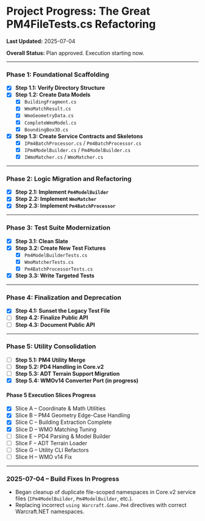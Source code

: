 # Project Progress: The Great PM4FileTests.cs Refactoring

**Last Updated:** 2025-07-04

**Overall Status:** Plan approved. Execution starting now.

---

### **Phase 1: Foundational Scaffolding**

- [x] **Step 1.1: Verify Directory Structure**
- [x] **Step 1.2: Create Data Models**
    - [x] `BuildingFragment.cs`
    - [x] `WmoMatchResult.cs`
    - [x] `WmoGeometryData.cs`
    - [x] `CompleteWmoModel.cs`
    - [x] `BoundingBox3D.cs`
- [x] **Step 1.3: Create Service Contracts and Skeletons**
    - [x] `IPm4BatchProcessor.cs` / `Pm4BatchProcessor.cs`
    - [x] `IPm4ModelBuilder.cs` / `Pm4ModelBuilder.cs`
    - [x] `IWmoMatcher.cs` / `WmoMatcher.cs`

---

### **Phase 2: Logic Migration and Refactoring**

- [x] **Step 2.1: Implement `Pm4ModelBuilder`**
- [x] **Step 2.2: Implement `WmoMatcher`**
- [x] **Step 2.3: Implement `Pm4BatchProcessor`**

---

### **Phase 3: Test Suite Modernization**

- [x] **Step 3.1: Clean Slate**
- [x] **Step 3.2: Create New Test Fixtures**
    - [x] `Pm4ModelBuilderTests.cs`
    - [x] `WmoMatcherTests.cs`
    - [x] `Pm4BatchProcessorTests.cs`
- [x] **Step 3.3: Write Targeted Tests**

---

### **Phase 4: Finalization and Deprecation**

- [x] **Step 4.1: Sunset the Legacy Test File**
- [ ] **Step 4.2: Finalize Public API**
- [ ] **Step 4.3: Document Public API**

---

### **Phase 5: Utility Consolidation**

- [ ] **Step 5.1: PM4 Utility Merge**
- [ ] **Step 5.2: PD4 Handling in Core.v2**
- [ ] **Step 5.3: ADT Terrain Support Migration**
- [x] **Step 5.4: WMOv14 Converter Port (in progress)**

#### Phase 5 Execution Slices Progress
- [x] Slice A – Coordinate & Math Utilities
- [x] Slice B – PM4 Geometry Edge-Case Handling
- [x] Slice C – Building Extraction Complete
- [x] Slice D – WMO Matching Tuning
- [ ] Slice E – PD4 Parsing & Model Builder
- [ ] Slice F – ADT Terrain Loader
- [ ] Slice G – Utility CLI Refactors
- [ ] Slice H – WMO v14 Fix

---

### 2025-07-04 – Build Fixes In Progress
- Began cleanup of duplicate file-scoped namespaces in Core.v2 service files (`IPm4ModelBuilder`, `Pm4ModelBuilder`, etc.).
- Replacing incorrect `using Warcraft.Game.Pm4` directives with correct Warcraft.NET namespaces.